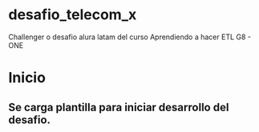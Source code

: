 # desafio_telecom_x
Challenger o desafio alura latam del curso Aprendiendo a hacer ETL G8 - ONE
# **Inicio**
## Se carga plantilla para iniciar desarrollo del desafio.


